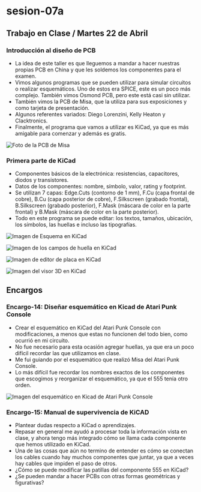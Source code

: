 # sesion-07a

## Trabajo en Clase / Martes 22 de Abril

### Introducción al diseño de PCB

- La idea de este taller es que lleguemos a mandar a hacer nuestras propias PCB en China y que les soldemos los componentes para el examen.
- Vimos algunos programas que se pueden utilizar para simular circuitos o realizar esquemáticos. Uno de estos era SPICE, este es un poco más complejo. También vimos Osmond PCB, pero este está casi sin utilizar.
- También vimos la PCB de Misa, que la utiliza para sus exposiciones y como tarjeta de presentación.
- Algunos referentes variados: Diego Lorenzini, Kelly Heaton y Clacktronics.
- Finalmente, el programa que vamos a utilizar es KiCad, ya que es más amigable para comenzar y además es gratis.

![Foto de la PCB de Misa](./archivos/tme-sesion07b-foto01.jpeg)

### Primera parte de KiCad

- Componentes básicos de la electrónica: resistencias, capacitores, diodos y transistores.
- Datos de los componentes: nombre, símbolo, valor, rating y footprint.
- Se utilizan 7 capas: Edge.Cuts (contorno de 1 mm), F.Cu (capa frontal de cobre), B.Cu (capa posterior de cobre), F.Silkscreen (grabado frontal), B.Silkscreen (grabado posterior), F.Mask (máscara de color en la parte frontal) y B.Mask (máscara de color en la parte posterior).
- Todo en este programa se puede editar: los textos, tamaños, ubicación, los símbolos, las huellas e incluso las tipografías.

![Imagen de Esquema en KiCad](./archivos/tme-sesion07a-esquema.png)

![Imagen de los campos de huella en KiCad](./archivos/tme-sesion07a-campoHuella.png)

![Imagen de editor de placa en KiCad](./archivos/tme-sesion07a-editorDePlaca.png)

![Imagen del visor 3D en KiCad](./archivos/tme-sesion07a-visor3D.png)

## Encargos

### Encargo-14: Diseñar esquemático en Kicad de Atari Punk Console

- Crear el esquemático en KiCad del Atari Punk Console con modificaciones, a menos que estas no funcionen del todo bien, como ocurrió en mi circuito.
- No fue necesario para esta ocasión agregar huellas, ya que era un poco difícil recordar las que utilizamos en clase.
- Me fui guiando por el esquemático que realizó Misa del Atari Punk Console.
- Lo más difícil fue recordar los nombres exactos de los componentes que escogimos y reorganizar el esquemático, ya que el 555 tenía otro orden.

![Imagen del esquemático en Kicad de Atari Punk Console](./archivos/tme-sesion07a-kicadAPC.png)

### Encargo-15: Manual de supervivencia de KiCAD

- Plantear dudas respecto a KiCad o aprendizajes.
- Repasar en general me ayudó a procesar toda la información vista en clase, y ahora tengo más integrado cómo se llama cada componente que hemos utilizado en KiCad.
- Una de las cosas que aún no termino de entender es cómo se conectan los cables cuando hay muchos componentes que juntar, ya que a veces hay cables que impiden el paso de otros.
- ¿Cómo se puede modificar las patillas del componente 555 en KiCad?
- ¿Se pueden mandar a hacer PCBs con otras formas geométricas y figurativas?
  
